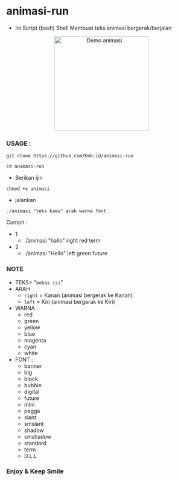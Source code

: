 # animasi-run
- Ini Script (bash) Shell
Membuat teks animasi bergerak/berjalan
<p align="center">
  <img src="https://github.com/Kmb-id/animasi-run/blob/main/animasiku.gif" alt="Demo animasi" width="250" />
</p>

### USAGE :
```
git clone https://github.com/Kmb-id/animasi-run
```
```
cd animasi-run
```
- Berikan ijin
```
chmod +x animasi
```
- jalankan
```
./animasi "teks kamu" arah warna font
```
Contoh :
- 1
  - ./animasi "hallo" right red term
- 2
  - ./animasi "Hello" left green future

### NOTE
- TEKS= "```bebas isi```"
- ARAH
  - ```right``` = Kanan (animasi bergerak ke Kanan)
  - ```left``` = Kiri (animasi bergerak ke Kiri)
- WARNA :
  - red
  - green
  - yellow
  - blue
  - magenta
  - cyan
  - white
- FONT :
    - banner
    - big
    - block
    - bubble
    - digital
    - future
    - mini
    - pagga
    - slant
    - smslant
    - shadow
    - smshadow
    - standard
    - term
    - D.L.L
### Enjoy & Keep Smile

